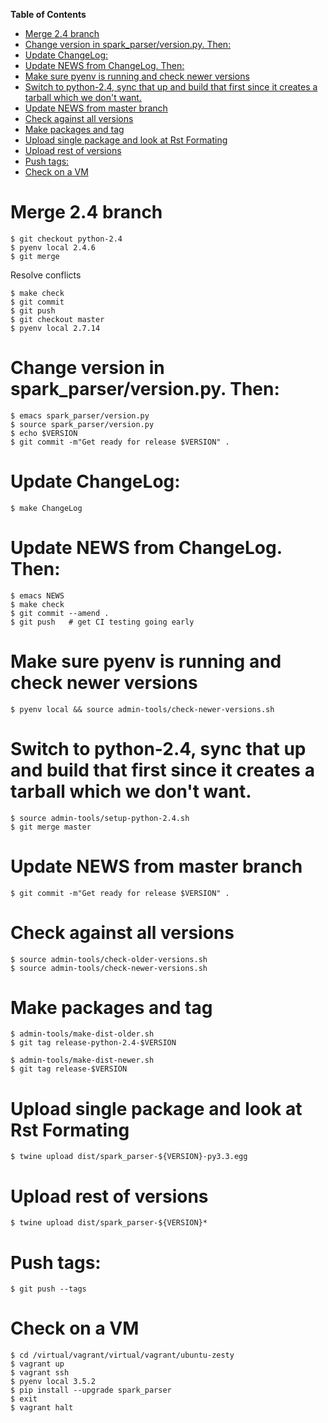 <!-- markdown-toc start - Don't edit this section. Run M-x markdown-toc-refresh-toc -->
**Table of Contents**

- [Merge 2.4 branch](#merge-24)
- [Change version in spark_parser/version.py. Then:](#change-version-in-sparkparserversionpy-then)
- [Update ChangeLog:](#update-changelog)
- [Update NEWS from ChangeLog. Then:](#update-news-from-changelog-then)
- [Make sure pyenv is running and check newer versions](#make-sure-pyenv-is-running-and-check-newer-versions)
- [Switch to python-2.4, sync that up and build that first since it creates a tarball which we don't want.](#switch-to-python-24-sync-that-up-and-build-that-first-since-it-creates-a-tarball-which-we-dont-want)
- [Update NEWS from master branch](#update-news-from-master-branch)
- [Check against all versions](#check-against-all-versions)
- [Make packages and tag](#make-packages-and-tag)
- [Upload single package and look at Rst Formating](#upload-single-package-and-look-at-rst-formating)
- [Upload rest of versions](#upload-rest-of-versions)
- [Push tags:](#push-tags)
- [Check on a VM](#check-on-a-vm)

<!-- markdown-toc end -->
# Merge 2.4 branch

    $ git checkout python-2.4
	$ pyenv local 2.4.6
	$ git merge

Resolve conflicts

	$ make check
    $ git commit
	$ git push
	$ git checkout master
	$ pyenv local 2.7.14

# Change version in spark_parser/version.py. Then:

	$ emacs spark_parser/version.py
    $ source spark_parser/version.py
    $ echo $VERSION
    $ git commit -m"Get ready for release $VERSION" .

# Update ChangeLog:

    $ make ChangeLog

#  Update NEWS from ChangeLog. Then:

	$ emacs NEWS
    $ make check
    $ git commit --amend .
    $ git push   # get CI testing going early

# Make sure pyenv is running and check newer versions

    $ pyenv local && source admin-tools/check-newer-versions.sh

# Switch to python-2.4, sync that up and build that first since it creates a tarball which we don't want.

    $ source admin-tools/setup-python-2.4.sh
    $ git merge master

# Update NEWS from master branch

    $ git commit -m"Get ready for release $VERSION" .

# Check against all versions

    $ source admin-tools/check-older-versions.sh
    $ source admin-tools/check-newer-versions.sh

# Make packages and tag

    $ admin-tools/make-dist-older.sh
    $ git tag release-python-2.4-$VERSION

    $ admin-tools/make-dist-newer.sh
    $ git tag release-$VERSION

# Upload single package and look at Rst Formating

    $ twine upload dist/spark_parser-${VERSION}-py3.3.egg

# Upload rest of versions

    $ twine upload dist/spark_parser-${VERSION}*

# Push tags:

    $ git push --tags

# Check on a VM

    $ cd /virtual/vagrant/virtual/vagrant/ubuntu-zesty
	$ vagrant up
	$ vagrant ssh
	$ pyenv local 3.5.2
	$ pip install --upgrade spark_parser
	$ exit
	$ vagrant halt
